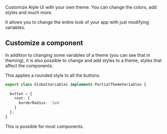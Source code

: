 Customize Alyle UI with your own theme. You can change the colors, add styles and much more.

It allows you to change the entire look of your app with just modifying variables.

<h2 lyTyp="headline" gutter>Customize a component</h2>

<p>
  In addition to changing some variables of a theme (you can see that in <a
  [routerLink]="['/', 'customization', 'theming']">theming</a>), it is also possible to change and add styles to a theme, styles that affect the components.
</p>
This applies a rounded style to all the buttons.

```ts
export class GlobalVariables implements PartialThemeVariables {
  ...
  button = {
    root: {
      borderRadius: '2em'
    }
  };
}
```

<p>
  This is possible for most components.
</p>